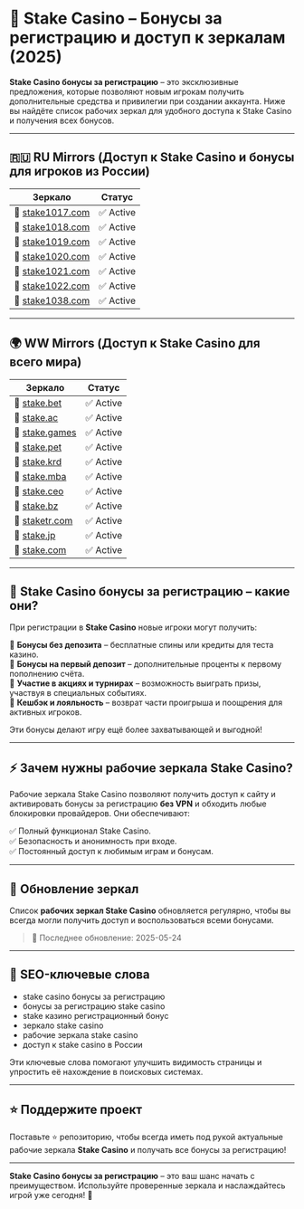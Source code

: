 # 🎁 Stake Casino – Бонусы за регистрацию и доступ к зеркалам (2025)

**Stake Casino бонусы за регистрацию** – это эксклюзивные предложения, которые позволяют новым игрокам получить дополнительные средства и привилегии при создании аккаунта. Ниже вы найдёте список рабочих зеркал для удобного доступа к Stake Casino и получения всех бонусов.

---

## 🇷🇺 RU Mirrors (Доступ к Stake Casino и бонусы для игроков из России)

| Зеркало                                     | Статус  |
|---------------------------------------------|---------|
| 🔗 [stake1017.com](https://stake1017.com/?c=E21eRDVa) | ✅ Active |
| 🔗 [stake1018.com](https://stake1018.com/?c=E21eRDVa) | ✅ Active |
| 🔗 [stake1019.com](https://stake1019.com/?c=E21eRDVa) | ✅ Active |
| 🔗 [stake1020.com](https://stake1020.com/?c=E21eRDVa) | ✅ Active |
| 🔗 [stake1021.com](https://stake1021.com/?c=E21eRDVa) | ✅ Active |
| 🔗 [stake1022.com](https://stake1022.com/?c=E21eRDVa) | ✅ Active |
| 🔗 [stake1038.com](https://stake1038.com/?c=E21eRDVa) | ✅ Active |

---

## 🌍 WW Mirrors (Доступ к Stake Casino для всего мира)

| Зеркало                                    | Статус  |
|--------------------------------------------|---------|
| 🔗 [stake.bet](https://stake.bet/?c=E21eRDVa)         | ✅ Active |
| 🔗 [stake.ac](https://stake.ac/?c=E21eRDVa)           | ✅ Active |
| 🔗 [stake.games](https://stake.games/?c=E21eRDVa)     | ✅ Active |
| 🔗 [stake.pet](https://stake.pet/?c=E21eRDVa)         | ✅ Active |
| 🔗 [stake.krd](https://stake.krd/?c=E21eRDVa)         | ✅ Active |
| 🔗 [stake.mba](https://stake.mba/?c=E21eRDVa)         | ✅ Active |
| 🔗 [stake.ceo](https://stake.ceo/?c=E21eRDVa)         | ✅ Active |
| 🔗 [stake.bz](https://stake.bz/?c=E21eRDVa)           | ✅ Active |
| 🔗 [staketr.com](https://staketr.com/?c=E21eRDVa)     | ✅ Active |
| 🔗 [stake.jp](https://stake.jp/?c=E21eRDVa)           | ✅ Active |
| 🔗 [stake.com](https://stake.com/?c=E21eRDVa)         | ✅ Active |

---

## 🎯 Stake Casino бонусы за регистрацию – какие они?

При регистрации в **Stake Casino** новые игроки могут получить:

🎉 **Бонусы без депозита** – бесплатные спины или кредиты для теста казино.  
🎁 **Бонусы на первый депозит** – дополнительные проценты к первому пополнению счёта.  
🎯 **Участие в акциях и турнирах** – возможность выиграть призы, участвуя в специальных событиях.  
💸 **Кешбэк и лояльность** – возврат части проигрыша и поощрения для активных игроков.

Эти бонусы делают игру ещё более захватывающей и выгодной!

---

## ⚡ Зачем нужны рабочие зеркала Stake Casino?

Рабочие зеркала Stake Casino позволяют получить доступ к сайту и активировать бонусы за регистрацию **без VPN** и обходить любые блокировки провайдеров. Они обеспечивают:

✅ Полный функционал Stake Casino.  
✅ Безопасность и анонимность при входе.  
✅ Постоянный доступ к любимым играм и бонусам.

---

## 🔄 Обновление зеркал

Список **рабочих зеркал Stake Casino** обновляется регулярно, чтобы вы всегда могли получить доступ и воспользоваться всеми бонусами.  
> 📅 Последнее обновление: 2025-05-24

---

## 🎯 SEO-ключевые слова

- stake casino бонусы за регистрацию  
- бонусы за регистрацию stake casino  
- stake казино регистрационный бонус  
- зеркало stake casino  
- рабочие зеркала stake casino  
- доступ к stake casino в России  

Эти ключевые слова помогают улучшить видимость страницы и упростить её нахождение в поисковых системах.

---

## ⭐ Поддержите проект

Поставьте ⭐️ репозиторию, чтобы всегда иметь под рукой актуальные рабочие зеркала **Stake Casino** и получать все бонусы за регистрацию!

---

**Stake Casino бонусы за регистрацию** – это ваш шанс начать с преимуществом. Используйте проверенные зеркала и наслаждайтесь игрой уже сегодня! 🚀
